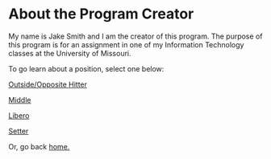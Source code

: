 # About the Program Creator

My name is Jake Smith and I am the creator of this program. The purpose of this program is for an assignment in one of my Information Technology classes at the University of Missouri.

To go learn about a position, select one below:

[Outside/Opposite Hitter](https://github.com/JakeSmith1109/IT-1600-Markdown-Pages/blob/main/outside_opposite.md)

[Middle](https://github.com/JakeSmith1109/IT-1600-Markdown-Pages/blob/main/middle.md)

[Libero](https://github.com/JakeSmith1109/IT-1600-Markdown-Pages/blob/main/libero.md)

[Setter](https://github.com/JakeSmith1109/IT-1600-Markdown-Pages/blob/main/setter.md)

Or, go back [home.](https://github.com/JakeSmith1109/IT-1600-Markdown-Pages.git)